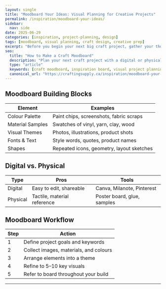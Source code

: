 ```yaml
---
layout: single
title: "Moodboard Your Ideas: Visual Planning for Creative Projects"
permalink: /inspiration/moodboard-your-ideas/
sidebar:
  nav: side
date: 2025-06-29
categories: [inspiration, project-planning, design]
tags: [moodboard, visual planning, craft design, creative prep]
excerpt: "Before you begin your next big craft project, gather your thoughts and visuals into a clear, inspiring moodboard. It’s a simple way to stay on theme and improve your results."
seo:
  title: "How to Make a Craft Moodboard"
  description: "Plan your next craft project with a digital or physical moodboard. Organize your theme, materials, and style inspiration in one place."
  type: "article"
  keywords: [craft moodboard, inspiration board, visual project planning, mood board]
  canonical_url: "https://craftingsupply.ca/inspiration/moodboard-your-ideas/"
---
```


## Moodboard Building Blocks

| Element | Examples |
|--------|----------|
| Colour Palette | Paint chips, screenshots, fabric scraps |
| Material Samples | Swatches of vinyl, yarn, clay, wood |
| Visual Themes | Photos, illustrations, product shots |
| Fonts & Text | Style words, quotes, product names |
| Shapes | Repeated icons, geometry, layout sketches |

## Digital vs. Physical

| Type | Pros | Tools |
|------|------|-------|
| Digital | Easy to edit, shareable | Canva, Milanote, Pinterest |
| Physical | Tactile, material reference | Poster board, glue, samples |

## Moodboard Workflow

| Step | Action |
|------|--------|
| 1 | Define project goals and keywords |
| 2 | Collect images, materials, and colours |
| 3 | Arrange elements into a theme |
| 4 | Refine to 5–10 key visuals |
| 5 | Refer to board throughout your build |

---
